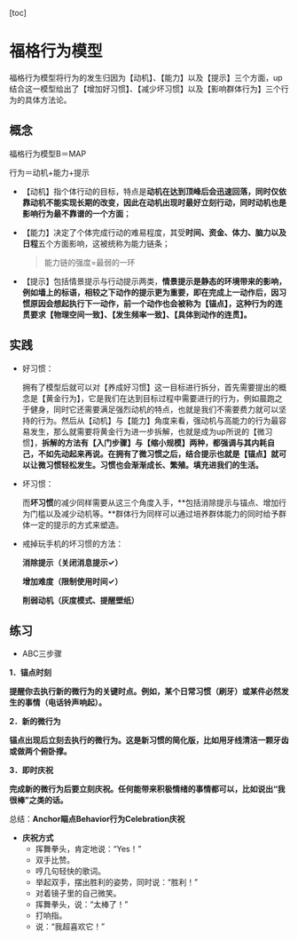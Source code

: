 [toc]

# 福格行为模型

福格行为模型将行为的发生归因为【动机】、【能力】以及【提示】三个方面，up结合这一模型给出了【增加好习惯】、【减少坏习惯】以及【影响群体行为】三个行为的具体方法论。

## 概念

福格行为模型B＝MAP

行为＝动机+能力+提示

- 【动机】指个体行动的目标，特点是**动机在达到顶峰后会迅速回落，同时仅依靠动机不能实现长期的改变，因此在动机出现时最好立刻行动，同时动机也是影响行为最不靠谱的一个方面**；

- 【能力】决定了个体完成行动的难易程度，其受**时间、资金、体力、脑力以及日程**五个方面影响，这被统称为能力链条；

  > 能力链的强度=最弱的一环

- 【提示】包括情景提示与行动提示两类，**情景提示是静态的环境带来的影响，例如墙上的标语，相较之下动作的提示更为重要，即在完成上一动作后，因习惯原因会想起执行下一动作，前一个动作也会被称为【锚点】，这种行为的连贯要求【物理空间一致】、【发生频率一致】、【具体到动作的连贯】。**

## 实践

- 好习惯：

  拥有了模型后就可以对【养成好习惯】这一目标进行拆分，首先需要提出的概念是【黄金行为】，它是我们在达到目标过程中需要进行的行为，例如晨跑之于健身，同时它还需要满足强烈动机的特点，也就是我们不需要费力就可以坚持的行为。然后从【动机】与【能力】角度来看，强动机与高能力的行为最容易发生，那么就需要将黄金行为进一步拆解，也就是成为up所说的【微习惯】，**拆解的方法有【入门步骤】与【缩小规模】两种，都强调与其内耗自己，不如先动起来再说。在拥有了微习惯之后，结合提示也就是【锚点】就可以让微习惯轻松发生。习惯也会渐渐成长、繁殖。填充进我们的生活。**

- 坏习惯：

  而**坏习惯**的减少同样需要从这三个角度入手，**包括消除提示与锚点、增加行为门槛以及减少动机等。**群体行为同样可以通过培养群体能力的同时给予群体一定的提示的方式来塑造。

- 戒掉玩手机的坏习惯的方法：

  **消除提示（关闭消息提示✓）**

  **增加难度（限制使用时间✓）**

  **削弱动机（灰度模式、提醒壁纸）**

## 练习

- ABC三步骤

**1．锚点时刻**

**提醒你去执行新的微行为的关键时点。例如，某个日常习惯（刷牙）或某件必然发生的事情（电话铃声响起）。**

**2．新的微行为**

**锚点出现后立刻去执行的微行为。这是新习惯的简化版，比如用牙线清洁一颗牙齿或做两个俯卧撑。**

**3．即时庆祝**

**完成新的微行为后要立刻庆祝。任何能带来积极情绪的事情都可以，比如说出“我很棒”之类的话。**

总结：**Anchor瞄点Behavior行为Celebration庆祝**

- **庆祝方式**
  - 挥舞拳头，肯定地说：“Yes！”
  - 双手比赞。
  - 哼几句轻快的歌词。
  - 举起双手，摆出胜利的姿势，同时说：“胜利！”
  - 对着镜子里的自己微笑。
  - 挥舞拳头，说：“太棒了！”
  - 打响指。
  - 说：“我超喜欢它！”